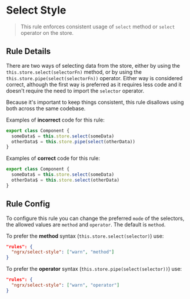 # Select Style

> This rule enforces consistent usage of `select` method or `select` operator on the store.

## Rule Details

There are two ways of selecting data from the store, either by using the `this.store.select(selectorFn)` method, or by using the `this.store.pipe(select(selectorFn))` operator. Either way is considered correct, although the first way is preferred as it requires less code and it doesn't require the need to import the `selector` operator.

Because it's important to keep things consistent, this rule disallows using both across the same codebase.

Examples of **incorrect** code for this rule:

```ts
export class Component {
  someData$ = this.store.select(someData)
  otherData$ = this.store.pipe(select(otherData))
}
```

Examples of **correct** code for this rule:

```ts
export class Component {
  someData$ = this.store.select(someData)
  otherData$ = this.store.select(otherData)
}
```

## Rule Config

To configure this rule you can change the preferred `mode` of the selectors, the allowed values are `method` and `operator`.
The default is `method`.

To prefer the **method** syntax (`this.store.select(selector)`) use:

```json
"rules": {
  "ngrx/select-style": ["warn", "method"]
}
```

To prefer the **operator** syntax (`this.store.pipe(select(selector))`) use:

```json
"rules": {
  "ngrx/select-style": ["warn", "operator"]
}
```
